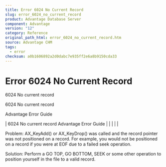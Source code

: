 ```yaml
---
title: Error 6024 No Current Record
slug: error_6024_no_current_record
product: Advantage Database Server
component: Advantage
version: "12"
category: Reference
original_path_html: error_6024_no_current_record.htm
source: Advantage CHM
tags:
  - error
checksum: a0b1606892a2d0dabc7e935ff2e6a8b9150cda33
---
```


# Error 6024 No Current Record

6024 No current record

6024 No current record

Advantage Error Guide

| 6024 No current record  Advantage Error Guide |  |  |  |  |

Problem: AX\_KeyAdd() or AX\_KeyDrop() was called and the record pointer was not positioned on a record. For example, you would not be positioned on a record if you were at EOF due to a failed seek operation.

Solution: Perform a GO TOP, GO BOTTOM, SEEK or some other operation to position yourself in the file to a valid record.
